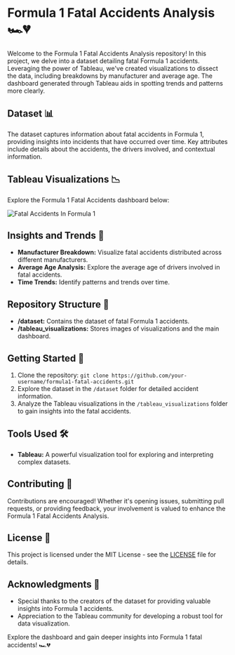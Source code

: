 # Formula 1 Fatal Accidents Analysis 🏎️💔

Welcome to the Formula 1 Fatal Accidents Analysis repository! In this project, we delve into a dataset detailing fatal Formula 1 accidents. Leveraging the power of Tableau, we've created visualizations to dissect the data, including breakdowns by manufacturer and average age. The dashboard generated through Tableau aids in spotting trends and patterns more clearly.

## Dataset 📊

The dataset captures information about fatal accidents in Formula 1, providing insights into incidents that have occurred over time. Key attributes include details about the accidents, the drivers involved, and contextual information.

## Tableau Visualizations 📉

Explore the Formula 1 Fatal Accidents dashboard below:

![Fatal Accidents In Formula 1](https://public.tableau.com/static/images/Fo/Formula1FatalAccidents/Dashboard1/1_rss.png)

## Insights and Trends 🚦

- **Manufacturer Breakdown:** Visualize fatal accidents distributed across different manufacturers.
- **Average Age Analysis:** Explore the average age of drivers involved in fatal accidents.
- **Time Trends:** Identify patterns and trends over time.

## Repository Structure 📁

- **/dataset:** Contains the dataset of fatal Formula 1 accidents.
- **/tableau_visualizations:** Stores images of visualizations and the main dashboard.

## Getting Started 🏁

1. Clone the repository: `git clone https://github.com/your-username/formula1-fatal-accidents.git`
2. Explore the dataset in the `/dataset` folder for detailed accident information.
3. Analyze the Tableau visualizations in the `/tableau_visualizations` folder to gain insights into the fatal accidents.

## Tools Used 🛠️

- **Tableau:** A powerful visualization tool for exploring and interpreting complex datasets.

## Contributing 👥

Contributions are encouraged! Whether it's opening issues, submitting pull requests, or providing feedback, your involvement is valued to enhance the Formula 1 Fatal Accidents Analysis.

## License 📄

This project is licensed under the MIT License - see the [LICENSE](LICENSE) file for details.

## Acknowledgments 🙏

- Special thanks to the creators of the dataset for providing valuable insights into Formula 1 accidents.
- Appreciation to the Tableau community for developing a robust tool for data visualization.

Explore the dashboard and gain deeper insights into Formula 1 fatal accidents! 🏎️💔
